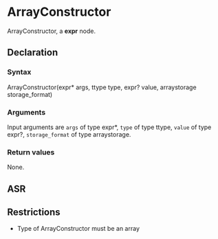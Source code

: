 <!-- This is an automatically generated file. Do not edit it manually. -->

# ArrayConstructor

ArrayConstructor, a **expr** node.

## Declaration

### Syntax

ArrayConstructor(expr* args, ttype type, expr? value, arraystorage storage_format)

### Arguments
Input arguments are `args` of type expr*, `type` of type ttype, `value` of type expr?, `storage_format` of type arraystorage.

### Return values

None.

## ASR

<!-- Generate ASR using pickle. -->

## Restrictions

<!-- Generated from asr_verify.cpp. -->
* Type of ArrayConstructor must be an array